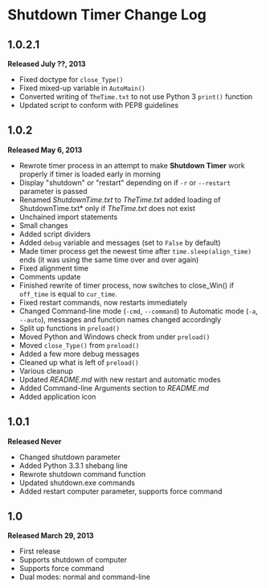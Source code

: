 Shutdown Timer Change Log
=========================

1.0.2.1
-------

**Released July ??, 2013**

* Fixed doctype for `close_Type()`
* Fixed mixed-up variable in `AutoMain()`
* Converted writing of `TheTime.txt` to not use Python 3 `print()` function
* Updated script to conform with PEP8 guidelines

1.0.2
-----

**Released May 6, 2013**

* Rewrote timer process in an attempt to make **Shutdown Timer** work properly if timer is loaded early in morning
* Display "shutdown" or "restart" depending on if `-r` or `--restart` parameter is passed
* Renamed *ShutdownTime.txt* to *TheTime.txt* added loading of ShutdownTime.txt* only if *TheTime.txt* does not exist
* Unchained import statements
* Small changes
* Added script dividers
* Added `debug` variable and messages (set to `False` by default)
* Made timer process get the newest time after `time.sleep(align_time)` ends (it was using the same time over and over again)
* Fixed alignment time
* Comments update
* Finished rewrite of timer process, now switches to close_Win() if `off_time` is equal to `cur_time`.
* Fixed restart commands, now restarts immediately
* Changed Command-line mode (`-cmd`, `--command`) to Automatic mode (`-a`, `--auto`), messages and function names changed accordingly
* Split up functions in `preload()`
* Moved Python and Windows check from under `preload()`
* Moved `close_Type()` from `preload()`
* Added a few more debug messages
* Cleaned up what is left of `preload()`
* Various cleanup
* Updated *README.md* with new restart and automatic modes
* Added Command-line Arguments section to *README.md*
* Added application icon

1.0.1
-----

**Released Never**

* Changed shutdown parameter
* Added Python 3.3.1 shebang line
* Rewrote shutdown command function
* Updated shutdown.exe commands
* Added restart computer parameter, supports force command

1.0
---

**Released March 29, 2013**

* First release
* Supports shutdown of computer
* Supports force command
* Dual modes: normal and command-line